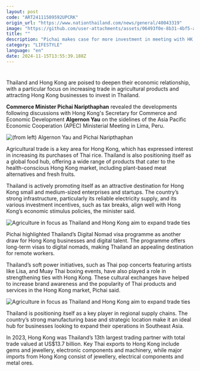 ```yaml
---
layout: post
code: "ART24111509592UPCRK"
origin_url: "https://www.nationthailand.com/news/general/40043319"
image: "https://github.com/user-attachments/assets/06493f0e-8b31-4bf5-a5e9-7e4d40e54ff2"
title: ""
description: "Pichai makes case for more investment in meeting with HK official at APEC Summit in Peru"
category: "LIFESTYLE"
language: "en"
date: 2024-11-15T13:55:39.188Z
---
```


# 











Thailand and Hong Kong are poised to deepen their economic relationship, with a particular focus on increasing trade in agricultural products and attracting Hong Kong businesses to invest in Thailand.

**Commerce Minister Pichai Naripthaphan** revealed the developments following discussions with Hong Kong's Secretary for Commerce and Economic Development **Algernon Yau** on the sidelines of the Asia Pacific Economic Cooperation (APEC) Ministerial Meeting in Lima, Peru.

  ![(from left) Algernon Yau and Pichai Naripthaphan](https://github.com/user-attachments/assets/c327f659-db62-4f4c-b8ec-2191e8d0673c)

Agricultural trade is a key area for Hong Kong, which has expressed interest in increasing its purchases of Thai rice. Thailand is also positioning itself as a global food hub, offering a wide range of products that cater to the health-conscious Hong Kong market, including plant-based meat alternatives and fresh fruits.

Thailand is actively promoting itself as an attractive destination for Hong Kong small and medium-sized enterprises and startups. The country’s strong infrastructure, particularly its reliable electricity supply, and its various investment incentives, such as tax breaks, align well with Hong Kong’s economic stimulus policies, the minister said.

  ![Agriculture in focus as Thailand and Hong Kong aim to expand trade ties](https://media.nationthailand.com/uploads/images/contents/w1024/2024/11/jES3LYfEpbxAkMcd0KQX.webp?x-image-process=style/lg-webp)

Pichai highlighted Thailand’s Digital Nomad visa programme as another draw for Hong Kong businesses and digital talent. The programme offers long-term visas to digital nomads, making Thailand an appealing destination for remote workers.



Thailand’s soft power initiatives, such as Thai pop concerts featuring artists like Lisa, and Muay Thai boxing events, have also played a role in strengthening ties with Hong Kong. These cultural exchanges have helped to increase brand awareness and the popularity of Thai products and services in the Hong Kong market, Pichai said.

  ![Agriculture in focus as Thailand and Hong Kong aim to expand trade ties](https://github.com/user-attachments/assets/ffd3c160-e164-4baf-bf87-addafcea41c4)

Thailand is positioning itself as a key player in regional supply chains. The country’s strong manufacturing base and strategic location make it an ideal hub for businesses looking to expand their operations in Southeast Asia.

In 2023, Hong Kong was Thailand’s 13th largest trading partner with total trade valued at US$13.7 billion. Key Thai exports to Hong Kong include gems and jewellery, electronic components and machinery, while major imports from Hong Kong consist of jewellery, electrical components and metal ores.